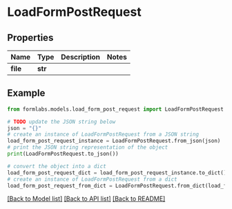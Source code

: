 # LoadFormPostRequest


## Properties

Name | Type | Description | Notes
------------ | ------------- | ------------- | -------------
**file** | **str** |  | 

## Example

```python
from formlabs.models.load_form_post_request import LoadFormPostRequest

# TODO update the JSON string below
json = "{}"
# create an instance of LoadFormPostRequest from a JSON string
load_form_post_request_instance = LoadFormPostRequest.from_json(json)
# print the JSON string representation of the object
print(LoadFormPostRequest.to_json())

# convert the object into a dict
load_form_post_request_dict = load_form_post_request_instance.to_dict()
# create an instance of LoadFormPostRequest from a dict
load_form_post_request_from_dict = LoadFormPostRequest.from_dict(load_form_post_request_dict)
```
[[Back to Model list]](../README.md#documentation-for-models) [[Back to API list]](../README.md#documentation-for-api-endpoints) [[Back to README]](../README.md)


